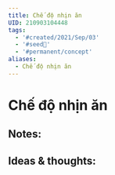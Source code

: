 ```yaml
---
title: Chế độ nhịn ăn
UID: 210903104448
tags:
  - '#created/2021/Sep/03'
  - '#seed🥜'
  - '#permanent/concept'
aliases:
  - Chế độ nhịn ăn
---
```

# Chế độ nhịn ăn

## Notes:


## Ideas & thoughts:
